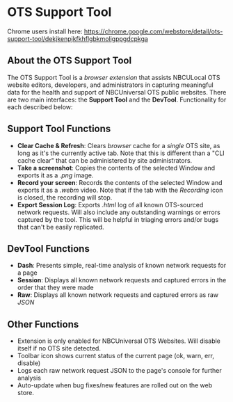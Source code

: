 # OTS Support Tool
Chrome users install here: https://chrome.google.com/webstore/detail/ots-support-tool/dekjkenpjkfkhflgbkmoligppgdcpkga

## About the OTS Support Tool
The OTS Support Tool is a _browser extension_ that assists NBCULocal OTS website editors, developers, and administrators in capturing meaningful data for the health and support of NBCUniversal OTS public websites. There are two main interfaces: the **Support Tool** and the **DevTool**. Functionality for each described below:

## Support Tool Functions
* __Clear Cache & Refresh__: Clears _browser_ cache for a *single* OTS site, as long as it's the currently active tab. Note that this is different than a "CLI cache clear" that can be administered by site administrators.
* __Take a screenshot__: Copies the contents of the selected Window and exports it as a *.png* image.
* __Record your screen__: Records the contents of the selected Window and exports it as a *.webm* video. Note that if the tab with the *Recording* icon is closed, the recording will stop.
* __Export Session Log__: Exports _.html_ log of all known OTS-sourced network requests. Will also include any outstanding warnings or errors captured by the tool. This will be helpful in triaging errors and/or bugs that can't be easily replicated.

## DevTool Functions
* __Dash__: Presents simple, real-time analysis of known network requests for a page
* __Session__: Displays all known network requests and captured errors in the order that they were made
* __Raw__: Displays all known network requests and captured errors as raw *JSON*

## Other Functions
* Extension is only enabled for NBCUniversal OTS Websites. Will disable itself if no OTS site detected.
* Toolbar icon shows current status of the current page (ok, warn, err, disable)
* Logs each raw network request JSON to the page's console for further analysis
* Auto-update when bug fixes/new features are rolled out on the web store.